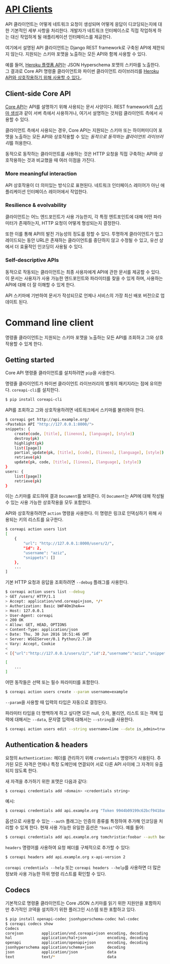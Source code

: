 # [API Clients](https://www.django-rest-framework.org/topics/api-clients/)
API 클라이언트는 어떻게 네트워크 요청이 생성되며 어떻게 응답이 디코딩되는지에 대한 기본적인 세부 사항을 처리한다. 개발자가 네트워크 인터페이스로 직접 작업하게 하는 대신 작업하게 될 애플리케이션 인터페이스를 제공한다.

여기에서 설명된 API 클라이언트는 Django REST framework로 구축된 API에 제한되지 않는다. 지원되는 스키마 포맷을 노출하는 모든 API와 함께 사용할 수 있다.

예를 들어, [Heroku 플랫폼 API](https://devcenter.heroku.com/categories/platform-api)는 JSON Hyperschema 포맷의 스키마를 노출한다. 그 결과로 Core API 명령줄 클라이언트와 파이썬 클라이언트 라이브러리를 [Heroku API와 상호작용하기 위해 사용할 수 있다.](https://www.coreapi.org/tools-and-resources/example-services/#heroku-json-hyper-schema).

## Client-side Core API
[Core API](https://www.coreapi.org/)는 API를 설명하기 위해 사용되는 문서 사양이다. REST framework의 [스키마 생성](../api-guide/schema.md)과 같이 서버 측에서 사용하거나, 여기서 설명하는 것처럼 클라이언트 측에서 사용할 수 있다.

클라이언트 측에서 사용되는 경우, Core API는 지원되는 스키마 또는 하이퍼미디어 포맷을 노출하는 모든 API와 상호작용할 수 있는 *동적으로 동작하는 클라이언트 라이브러리*를 허용한다.

동적으로 동작하는 클라이언트를 사용하는 것은 HTTP 요청을 직접 구축하는 API와 상호작용하는 것과 비교했을 때 여러 이점을 가진다.

### More meaningful interaction
API 상호작용이 더 의미있는 방식으로 표현된다. 네트워크 인터페이스 레이어가 아닌 애플리케이션 인터페이스 레이어에서 작업한다.

### Resilience & evolvability
클라이언트는 어느 엔드포인트가 사용 가능한지, 각 특정 엔트포인트에 대해 어떤 파라미터가 존재하는지, HTTP 요청이 어떻게 형성되는지 결정한다.

또한 이를 통해 API의 발전 가능성의 정도를 정할 수 있다. 투명하게 클라이언트가 업그레이드되는 동안 URL은 존재하는 클라이언트를 중단하지 않고 수정될 수 있고, 유선 상에서 더 효율적인 인코딩이 사용될 수 있다.

### Self-descriptive APIs
동적으로 작동되는 클라이언트는 최종 사용자에게 API에 관한 문서를 제공할 수 있다. 이 문서는 사용자가 사용 가능한 엔드포인트와 파라미터를 찾을 수 있게 하며, 사용하는 API에 대해 더 잘 이해할 수 있게 한다.

API 스키마에 기반하여 문서가 작성되므로 언제나 서비스의 가장 최신 배포 버전으로 업데이트 된다.

# Command line client
명령줄 클라이언트는 지원되는 스키마 포맷을 노출하는 모든 API를 조회하고 그와 상호작용할 수 있게 한다.

## Getting started
Core API 명령줄 클라이언트를 설치하려면 `pip`을 사용한다.

명령줄 클라이언트가 파이썬 클라이언트 라이브러리의 별개의 패키지라는 점에 유의한다. `coreapi-cli`를 설치한다.

```bash
$ pip install coreapi-cli
```

API를 조회하고 그와 상호작용하려면 네트워크에서 스키마를 불러와야 한다.

```bash
$ coreapi get http://api.example.org/
<Pastebin API "http://127.0.0.1:8000/">
snippets: {
    create(code, [title], [linenos], [language], [style])
    destroy(pk)
    highlight(pk)
    list([page])
    partial_update(pk, [title], [code], [lineos], [language], [style])
    retrieve(pk)
    update(pk, code, [title], [lineos], [language], [style])
}
users: {
    list([page])
    retrieve(pk)
}
```

이는 스키마를 로드하여 결과 `Document`를 보여준다. 이 `Document`는 API에 대해 작성될 수 있는 사용 가능한 상호작용을 모두 포함한다.

API와 상호작용하려면 `action` 명령을 사용한다. 이 명령은 링크로 인덱싱하기 위해 사용되는 키의 리스트를 요구한다.

```bash
$ coreapi action users list
[
    {
        "url": "http://127.0.0.1:8000/users/2/",
        "id": 2,
        "username": "aziz",
        "snippets": []
    },
    ...
]
```

기본 HTTP 요청과 응답을 조회하려면 `--debug` 플래그를 사용한다.

```bash
$ coreapi action users list --debug
> GET /users/ HTTP/1.1
> Accept: application/vnd.coreapi+json, */*
> Authorization: Basic bWF4Om1heA==
> Host: 127.0.0.1
> User-Agent: coreapi
< 200 OK
< Allow: GET, HEAD, OPTIONS
< Content-Type: application/json
< Date: Thu, 30 Jun 2016 10:51:46 GMT
< Server: WSGIServer/0.1 Python/2.7.10
< Vary: Accept, Cookie
<
< [{"url":"http://127.0.0.1/users/2/","id":2,"username":"aziz","snippets":[]},{"url":"http://127.0.0.1/users/3/","id":3,"username":"amy","snippets":["http://127.0.0.1/snippets/3/"]},{"url":"http://127.0.0.1/users/4/","id":4,"username":"max","snippets":["http://127.0.0.1/snippets/4/","http://127.0.0.1/snippets/5/","http://127.0.0.1/snippets/6/","http://127.0.0.1/snippets/7/"]},{"url":"http://127.0.0.1/users/5/","id":5,"username":"jose","snippets":[]},{"url":"http://127.0.0.1/users/6/","id":6,"username":"admin","snippets":["http://127.0.0.1/snippets/1/","http://127.0.0.1/snippets/2/"]}]

[
    ...
]
```

어떤 동작들은 선택 또는 필수 파라미터를 포함한다.

```bash
$ coreapi action users create --param username=example
```

`--param`을 사용할 때 입력의 타입은 자동으로 결정된다.

파라미터 타입을 더 명백하게 하고 싶다면 모든 null, 숫자, 불리언, 리스트 또는 객체 입력에 대해서는 `--data`, 문자열 입력에 대해서는 `--string`을 사용한다.

```bash
$ coreapi action users edit --string username=lime --date is_admin=true
```

## Authentication & headers
요청의 `Authentication:` 헤더를 관리하기 위해 `credentials` 명령어가 사용된다. 추가된 모든 자격은 언제나 특정 도메인에 연결되어 서로 다른 API 사이에 그 자격이 유출되지 않도록 한다.

새 자격을 추가하기 위한 포맷은 다음과 같다:

```bash
$ coreapi credentials add <domain> <credentials string>
```

예시:

```bash
$ coreapi credentials add api.example.org "Token 9944b09199c62bcf9418ad846dd0e4bbdfc6ee4b"
```

옵션으로 사용할 수 있는 `--auth` 플래그는 인증의 종류를 특정하여 추가해 인코딩을 처리할 수 있게 한다. 현재 사용 가능한 유일한 옵션은 `"basic"`이다. 예를 들어:

```bash
$ coreapi credentials add api.example.org tomchristie:foobar --auth basic
```

`headers` 명령어를 사용하여 요청 헤더를 구체적으로 추가할 수 있다:

```bash
$ coreapi headers add api.example.org x-api-version 2
```

`coreapi credentials --help` 또는 `coreapi headers --help`를 사용하면 더 많은 정보와 사용 가능한 하위 명령 리스트를 확인할 수 있다.

## Codecs
기본적으로 명령줄 클라이언트는 Core JSON 스키마를 읽기 위한 지원만을 포함하지만 추가적인 코덱을 설치하기 위한 플러그인 시스템 또한 포함하고 있다.

```bash
$ pip install openapi-codec jsonhyperschema-codec hal-codec
$ coreapi codecs show
Codecs
corejson        application/vnd.coreapi+json encoding, decoding
hal             application/hal+json         encoding, decoding
openapi         application/openapi+json     encoding, decoding
jsonhyperschema application/schema+json      decoding
json            application/json             data
text            text/*                       data
```